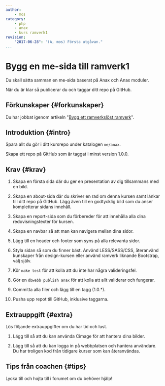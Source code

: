 ```yaml
---
author:
    - mos
category:
    - php
    - anax
    - kurs ramverk1
revision:
    "2017-06-28": "(A, mos) Första utgåvan."
...
```

Bygg en me-sida till ramverk1
===================================

Du skall sätta samman en me-sida baserat på Anax och Anax moduler.

När du är klar så publicerar du och taggar ditt repo på GitHub.

<!--more-->



Förkunskaper {#forkunskaper}
-----------------------

Du har jobbat igenom artikeln "[Bygg ett ramverkslöst ramverk](kunskap/bygg-ett-ramverkslost-ramverk)".



Introduktion {#intro}
-----------------------

Spara allt du gör i ditt kursrepo under katalogen `me/anax`.

Skapa ett repo på GitHub som är taggat i minst version 1.0.0.



Krav {#krav}
-----------------------

1. Skapa en första sida där du ger en presentation av dig tillsammans med en bild.

1. Skapa en about-sida där du skriver en rad om denna kursen samt länkar till ditt repo på GitHub. Lägg även till en godtycklig bild som du anser kompletterar sidans innehåll.

1. Skapa en report-sida som du förbereder för att innehålla alla dina redovisningstexter för kursen.

1. Skapa en navbar så att man kan navigera mellan dina sidor.

1. Lägg till en header och footer som syns på alla relevanta sidor.

1. Styla sidan så som du finner bäst. Använd LESS/SASS/CSS, återanvänd kunskaper från design-kursen eller använd ramverk liknande Bootstrap, välj själv.

1. Kör `make test` för att kolla att du inte har några valideringsfel.

1. Gör en `dbwebb publish anax` för att kolla att allt validerar och fungerar.

1. Committa alla filer och lägg till en tagg (1.0.\*).

1. Pusha upp repot till GitHub, inklusive taggarna.



Extrauppgift {#extra}
-----------------------

Lös följande extrauppgifter om du har tid och lust.

1. Lägg till så att du kan använda Cimage för att hantera dina bilder.

1. Lägg till så att du kan logga in på webbplatsen och hantera användare. Du har troligen kod från tidigare kurser som kan återanvändas.



Tips från coachen {#tips}
-----------------------

Lycka till och hojta till i forumet om du behöver hjälp!
